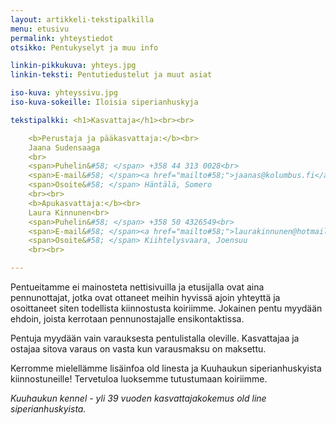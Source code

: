 ```yaml
---
layout: artikkeli-tekstipalkilla
menu: etusivu
permalink: yhteystiedot
otsikko: Pentukyselyt ja muu info

linkin-pikkukuva: yhteys.jpg
linkin-teksti: Pentutiedustelut ja muut asiat

iso-kuva: yhteyssivu.jpg
iso-kuva-sokeille: Iloisia siperianhuskyja

tekstipalkki: <h1>Kasvattaja</h1><br><br>

    <b>Perustaja ja pääkasvattaja:</b><br>
    Jaana Sudensaaga
    <br>
    <span>Puhelin&#58; </span> +358 44 313 0028<br>
    <span>E-mail&#58; </span><a href="mailto#58;">jaanas@kolumbus.fi</a><br>
    <span>Osoite&#58; </span> Häntälä, Somero
    <br><br>
    <b>Apukasvattaja:</b><br>
    Laura Kinnunen<br>
    <span>Puhelin&#58; </span> +358 50 4326549<br>
    <span>E-mail&#58; </span><a href="mailto#58;">laurakinnunen@hotmail.fi</a><br>
    <span>Osoite&#58; </span> Kiihtelysvaara, Joensuu
    <br><br>

---
```

Pentueitamme ei mainosteta 
nettisivuilla ja etusijalla ovat aina pennunottajat, 
jotka ovat ottaneet meihin hyvissä ajoin yhteyttä ja osoittaneet 
siten todellista kiinnostusta koiriimme. Jokainen pentu myydään 
ehdoin, joista kerrotaan pennunostajalle ensikontaktissa. 
									
Pentuja myydään vain varauksesta pentulistalla oleville. Kasvattajaa
ja ostajaa sitova varaus on vasta kun varausmaksu on maksettu.

Kerromme mielellämme lisäinfoa old linesta ja Kuuhaukun siperianhuskyista kiinnostuneille!
Tervetuloa luoksemme tutustumaan koiriimme.
								
*Kuuhaukun kennel - yli 39 vuoden kasvattajakokemus old line siperianhuskyista.*



